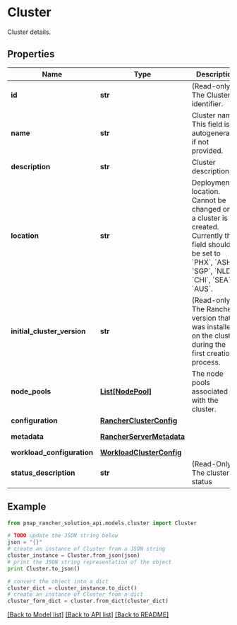# Cluster

Cluster details.

## Properties

Name | Type | Description | Notes
------------ | ------------- | ------------- | -------------
**id** | **str** | (Read-only) The Cluster identifier. | [optional] [readonly] 
**name** | **str** | Cluster name. This field is autogenerated if not provided. | [optional] 
**description** | **str** | Cluster description. | [optional] 
**location** | **str** | Deployment location. Cannot be changed once a cluster is created. Currently this field should be set to &#x60;PHX&#x60;, &#x60;ASH&#x60;, &#x60;SGP&#x60;, &#x60;NLD&#x60;, &#x60;CHI&#x60;, &#x60;SEA&#x60; or &#x60;AUS&#x60;. | 
**initial_cluster_version** | **str** | (Read-only) The Rancher version that was installed on the cluster during the first creation process. | [optional] [readonly] 
**node_pools** | [**List[NodePool]**](NodePool.md) | The node pools associated with the cluster. | [optional] 
**configuration** | [**RancherClusterConfig**](RancherClusterConfig.md) |  | [optional] 
**metadata** | [**RancherServerMetadata**](RancherServerMetadata.md) |  | [optional] [readonly] 
**workload_configuration** | [**WorkloadClusterConfig**](WorkloadClusterConfig.md) |  | [optional] 
**status_description** | **str** | (Read-Only) The cluster status | [optional] [readonly] 

## Example

```python
from pnap_rancher_solution_api.models.cluster import Cluster

# TODO update the JSON string below
json = "{}"
# create an instance of Cluster from a JSON string
cluster_instance = Cluster.from_json(json)
# print the JSON string representation of the object
print Cluster.to_json()

# convert the object into a dict
cluster_dict = cluster_instance.to_dict()
# create an instance of Cluster from a dict
cluster_form_dict = cluster.from_dict(cluster_dict)
```
[[Back to Model list]](../README.md#documentation-for-models) [[Back to API list]](../README.md#documentation-for-api-endpoints) [[Back to README]](../README.md)



